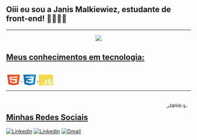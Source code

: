 ## Oiii eu sou a Janis Malkiewiez, estudante de front-end! 🙋🏻‍♀️✨
***
<div align="center">
  <a href="https://github.com/janismalkiewiez">
   <img height="180em" src="https://github-readme-stats.vercel.app/api?username=janismalkiewiez&show_icons=true&theme=dracula&include_all_commits=true&count_private=true"/>
</div>

## Meus conhecimentos em tecnologia:

<div style="display: inline_block"><br>
  
  <img align="center" alt="Janis-HTML" height="30" width="40" src="https://raw.githubusercontent.com/devicons/devicon/master/icons/html5/html5-original.svg">
  <img align="center" alt="Janis-CSS" height="30" width="40" src="https://raw.githubusercontent.com/devicons/devicon/master/icons/css3/css3-original.svg">
  <img align="center" alt="Janis-Js" height="30" width="40" src="https://raw.githubusercontent.com/devicons/devicon/master/icons/javascript/javascript-plain.svg">
  
  ***
  
  <br/><img align="right" alt="Janis-pic" height="130" style="border-radius:50px;"  src="https://i.pinimg.com/originals/bb/21/82/bb2182183b814a9ac4edc3aabb79cc3d.png?width=646&height=646 ">
</div>
  
## Minhas Redes Sociais
[![Linkedin](https://img.shields.io/badge/LinkedIn-0077B5?style=for-the-badge&logo=linkedin&logoColor=white)](https://www.linkedin.com/in/janis-malkiewiez-958514133/)
[![Linkedin](https://img.shields.io/badge/Facebook-1877F2?style=for-the-badge&logo=facebook&logoColor=white)](https://www.facebook.com/janiscristina.malkiewiez/)
[![Gmail](https://img.shields.io/badge/Gmail-D14836?style=for-the-badge&logo=gmail&logoColor=white)](janismalkiewiez15@hotmail.com)

